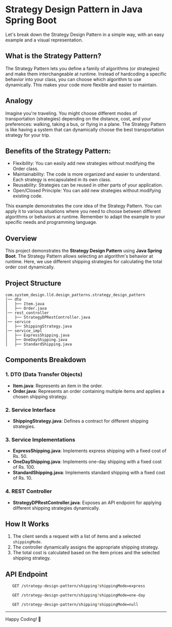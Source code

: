 # Strategy Design Pattern in Java Spring Boot

Let's break down the Strategy Design Pattern in a simple way, with an easy example and a visual representation.

## What is the Strategy Pattern?

The Strategy Pattern lets you define a family of algorithms (or strategies) and make them interchangeable at runtime.  Instead of hardcoding a specific behavior into your class, you can choose which algorithm to use dynamically.  This makes your code more flexible and easier to maintain.

## Analogy

Imagine you're traveling. You might choose different modes of transportation (strategies) depending on the distance, cost, and your preferences: walking, taking a bus, or flying in a plane.  The Strategy Pattern is like having a system that can dynamically choose the best transportation strategy for your trip.

## Benefits of the Strategy Pattern:

- Flexibility: You can easily add new strategies without modifying the Order class.
- Maintainability: The code is more organized and easier to understand. Each strategy is encapsulated in its own class.
- Reusability: Strategies can be reused in other parts of your application.
- Open/Closed Principle: You can add new strategies without modifying existing code.
   
This example demonstrates the core idea of the Strategy Pattern. You can apply it to various situations where you need to choose between different algorithms or behaviors at runtime.  Remember to adapt the example to your specific needs and programming language.

## Overview

This project demonstrates the **Strategy Design Pattern** using **Java Spring Boot**. The Strategy Pattern allows selecting an algorithm's behavior at runtime. Here, we use different shipping strategies for calculating the total order cost dynamically.

## Project Structure

```
com.system_design.lld.design_patterns.strategy_design_pattern
│── dto
│   ├── Item.java
│   ├── Order.java
│── rest_controller
│   ├── StrategyDPRestController.java
│── service
│   ├── ShippingStrategy.java
│── service_impl
│   ├── ExpressShipping.java
│   ├── OneDayShipping.java
│   ├── StandardShipping.java
```

## Components Breakdown

### 1. DTO (Data Transfer Objects)
- **Item.java**: Represents an item in the order.
- **Order.java**: Represents an order containing multiple items and applies a chosen shipping strategy.

### 2. Service Interface
- **ShippingStrategy.java**: Defines a contract for different shipping strategies.

### 3. Service Implementations
- **ExpressShipping.java**: Implements express shipping with a fixed cost of Rs. 50.
- **OneDayShipping.java**: Implements one-day shipping with a fixed cost of Rs. 100.
- **StandardShipping.java**: Implements standard shipping with a fixed cost of Rs. 10.

### 4. REST Controller
- **StrategyDPRestController.java**: Exposes an API endpoint for applying different shipping strategies dynamically.

## How It Works

1. The client sends a request with a list of items and a selected `shippingMode`.
2. The controller dynamically assigns the appropriate shipping strategy.
3. The total cost is calculated based on the item prices and the selected shipping strategy.

## API Endpoint
```sh
   GET /strategy-design-pattern/shipping?shippingMode=express
   ```

```sh
   GET /strategy-design-pattern/shipping?shippingMode=one-day
   ```

```sh
   GET /strategy-design-pattern/shipping?shippingMode=null
   ```
---
Happy Coding! 🚀

